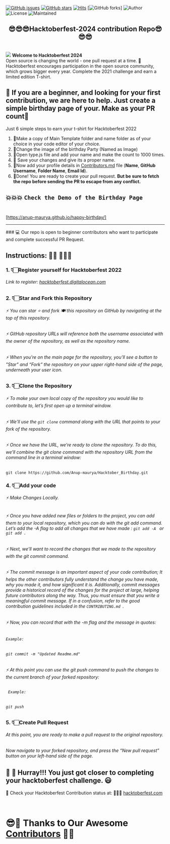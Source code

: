 [![GitHub issues](https://img.shields.io/github/issues/Anup-maurya/Hacktoberfest-2022?logo=github)](https://github.com/Anup-maurya/Hacktoberfest-2022/issues)
[![GitHub stars](https://img.shields.io/github/stars/Anup-maurya/Hacktoberfest-2022?style=social)](https://github.com/Anup-maurya/Hacktoberfest-2022/stargazers)
[![Hits](https://hits.seeyoufarm.com/api/count/incr/badge.svg?url=https%3A%2F%2Fgithub.com%2FAnup-maurya%2FHacktoberfest-2021&count_bg=%23DD8524&title_bg=%23555555&icon=github.svg&icon_color=%23E7E7E7&title=visitors&edge_flat=false)](https://github.com/aritraroy24/HACKTOBERFEST2021_PATTERN) 
[![GitHub forks](https://img.shields.io/github/forks/Anup-maurya/Hacktoberfest-2021?style=social&logo=git)]
![Author](https://img.shields.io/badge/Owner-Anup-maurya)
![License](https://img.shields.io/badge/License-MIT-brightgreen)
![Maintained](https://img.shields.io/maintenance/yes/2022) </br>


<h2 align="center">
  😎😎😎Hacktoberfest-2024 contribution Repo😎😎😎
</h2>
</br>

 <img src="https://github.com/Anup-maurya/Hacktober_Birthday/blob/main/HACKTOBERFEST.png" />
<b>Welcome to Hacktoberfest 2024</b></br>
 Open source is changing the world - one pull request at a time.
🚀 Hacktoberfest encourages participation in the open source community, which grows bigger every year. Complete the 2021 challenge and earn a limited edition T-shirt.
</br>



## 🎯 If you are a beginner, and looking for your first contribution, we are here to help. Just create a simple birthday page of your. Make as your PR count🎯 </br>

 Just 6 simple steps to earn your t-shirt for Hacktoberfest 2022
 
1. 🎯Make a copy of Main Template folder and name folder as of your choice in your code editor of your choice. </br>
2. 🎯Change the image of the birthday Party (Named as Image) </br>
3. 🎯Open type.js file and add your name and make the count to 1000 times.</br>
4. 🎯 Save your changes and give its a proper name.</br>
5.  🎯Now add your profile details in [Contributors.md](https://github.com/Anup-maurya/Hacktoberfest-2022/blob/main/Contributors.md) file (**Name**, **GitHub Username**, **Folder Name**, **Email Id**).</br>
6. 🎯Done! You are ready to create your pull request. **But be sure to fetch the repo before sending the PR to escape from any conflict.**</br>

💥💥💥 ```Check the Demo of the Birthday Page``` </br></br>
--------
 [https://anup-maurya.github.io/happy-birthday/]

<hr>
### 💻 Our repo is open to beginner contributors who want to participate and complete successful PR Request. 

## Instructions: 🙅🏼 🙅🏼‍♂️
### 1. 👇🏻Register yourself for Hacktoberfest 2022
###### Link to register: [hacktoberfest.digitalocean.com](https://hacktoberfest.digitalocean.com/)


### 2. 👇🏻Star and Fork this Repository
###### ⚡  You can star ⭐ and fork 🍽️ this repository on GitHub by navigating at the top of this repository.
###### ⚡  GitHub repository URLs will reference both the username associated with the owner of the repository, as well as the repository name.
###### ⚡  When you’re on the main page for the repository, you’ll see a button to "Star" and “Fork” the repository on your upper right-hand side of the page, underneath your user icon.


### 3. 👇🏻Clone the Repository
###### ⚡  To make your own local copy of the repository you would like to contribute to, let’s first open up a terminal window.
###### ⚡  We’ll use the `git clone`  command along with the URL that points to your fork of the repository.
###### ⚡  Once we have the URL, we’re ready to clone the repository. To do this, we’ll combine the git clone command with the repository URL from the command line in a terminal window:
`git clone https://github.com/Anup-maurya/Hacktober_Birthday.git`


### 4. 👇🏻Add your code
####
###### ⚡  Make Changes Locally. 
###### ⚡  Once you have added new files or folders to the project, you can add them to your local repository, which you can do with the git add command. Let’s add the -A flag to add all changes that we have made : `git add -A ` or ` git add . `
###### ⚡  Next, we’ll want to record the changes that we made to the repository with the git commit command.
###### ⚡  The commit message is an important aspect of your code contribution; It helps the other contributors fully understand the change you have made, why you made it, and how significant it is. Additionally, commit messages provide a historical record of the changes for the project at large, helping future contributors along the way. Thus, you must ensure that you write a meaningful commit message. If in a confusion, refer to the good contribution guidelines included in the `CONTRIBUTING.md `.
###### ⚡  Now, you can record that with the -m flag and the message in quotes:
###### *`Example:`*
###### ` git commit -m "Updated Readme.md" `
###### ⚡  At this point you can use the git push command to push the changes to the current branch of your forked repository:
###### *` Example:`*
###### ` git push `


### 5. 👇🏻Create Pull Request
###### At this point, you are ready to make a pull request to the original repository.
###### Now navigate to your forked repository, and press the “New pull request” button on your left-hand side of the page.
## 👑 👑 Hurray!!! You just got closer to completing your hacktoberfest challenge. 😃

🎩 Check your Hacktoberfest Contribution status at: 🙅🏼‍♂️
<a href="https://hacktoberfest.com" target="blank">hacktoberfest.com</a>

</br>

# 😎🙏 Thanks to Our Awesome [Contributors](https://github.com/Anup-maurya/Hacktoberfest-2022/blob/main/Contributors.md) 🙏😎
